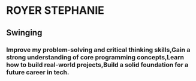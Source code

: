 # ROYER STEPHANIE

## Swinging


### Improve my problem-solving and critical thinking skills,Gain a strong understanding of core programming concepts,Learn how to build real-world projects,Build a solid foundation for a future career in tech.
